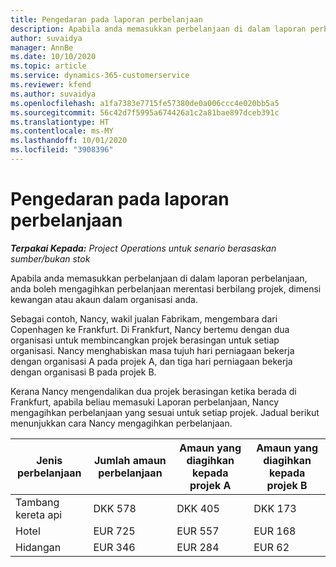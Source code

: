 ```yaml
---
title: Pengedaran pada laporan perbelanjaan
description: Apabila anda memasukkan perbelanjaan di dalam laporan perbelanjaan, anda boleh mengagih perbelanjaan merentasi berbilang projek, entiti yang sah atau akaun dalam organisasi anda.
author: suvaidya
manager: AnnBe
ms.date: 10/10/2020
ms.topic: article
ms.service: dynamics-365-customerservice
ms.reviewer: kfend
ms.author: suvaidya
ms.openlocfilehash: a1fa7383e7715fe57380de0a006ccc4e020bb5a5
ms.sourcegitcommit: 56c42d7f5995a674426a1c2a81bae897dceb391c
ms.translationtype: HT
ms.contentlocale: ms-MY
ms.lasthandoff: 10/01/2020
ms.locfileid: "3908396"
---
```

# <a name="distributions-on-an-expense-report"></a>Pengedaran pada laporan perbelanjaan

_**Terpakai Kepada:** Project Operations untuk senario berasaskan sumber/bukan stok_

Apabila anda memasukkan perbelanjaan di dalam laporan perbelanjaan, anda boleh mengagihkan perbelanjaan merentasi berbilang projek, dimensi kewangan atau akaun dalam organisasi anda.

Sebagai contoh, Nancy, wakil jualan Fabrikam, mengembara dari Copenhagen ke Frankfurt. Di Frankfurt, Nancy bertemu dengan dua organisasi untuk membincangkan projek berasingan untuk setiap organisasi. Nancy menghabiskan masa tujuh hari perniagaan bekerja dengan organisasi A pada projek A, dan tiga hari perniagaan bekerja dengan organisasi B pada projek B.

Kerana Nancy mengendalikan dua projek berasingan ketika berada di Frankfurt, apabila beliau memasuki Laporan perbelanjaan, Nancy mengagihkan perbelanjaan yang sesuai untuk setiap projek. Jadual berikut menunjukkan cara Nancy mengagihkan perbelanjaan.

| Jenis perbelanjaan | Jumlah amaun perbelanjaan | Amaun yang diagihkan kepada projek A | Amaun yang diagihkan kepada projek B |
|--------------|----------------------|---------------------------------|---------------------------------|
| Tambang kereta api   | DKK 578              | DKK 405                         | DKK 173                         |
| Hotel        | EUR 725              | EUR 557                         | EUR 168                         |
| Hidangan        | EUR 346              | EUR 284                         | EUR 62                          |
